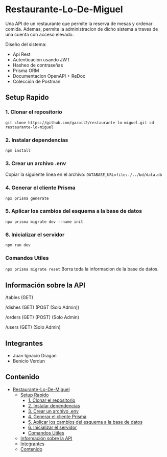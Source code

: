 # Restaurante-Lo-De-Miguel

Una API de un restaurante que permite la reserva de mesas y ordenar comida. Ademas, permite la administracion de dicho sistema a traves de una cuenta con acceso elevado.

Diseño del sistema:

- Api Rest
- Autenticación usando JWT
- Hasheo de contraseñas
- Prisma ORM
- Documentacion OpenAPI + ReDoc
- Colección de Postman

## Setup Rapido

### 1. Clonar el repositorio

`git clone https://github.com/gazoil2/restaurante-lo-miguel.git
cd restaurante-lo-miguel`

### 2. Instalar dependencias

`npm install`

### 3. Crear un archivo .env

Copiar la siguiente línea en el archivo:
`DATABASE_URL=file:./../bd/data.db`

### 4. Generar el cliente Prisma

`npx prisma generate`

### 5. Aplicar los cambios del esquema a la base de datos

`npx prisma migrate dev --name init`

### 6. Inicializar el servidor

`npm run dev`

### Comandos Utiles

`npx prisma migrate reset`
Borra toda la informacion de la base de datos.

## Información sobre la API

/tables (GET)

/dishes (GET) (POST (Solo Admin))

/orders (GET) (POST) (Solo Admin)

/users (GET) (Solo Admin)

## Integrantes

- Juan Ignacio Dragan
- Benicio Verdun

## Contenido

- [Restaurante-Lo-De-Miguel](#restaurante-lo-de-miguel)
  - [Setup Rapido](#setup-rapido)
    - [1. Clonar el repositorio](#1-clonar-el-repositorio)
    - [2. Instalar dependencias](#2-instalar-dependencias)
    - [3. Crear un archivo .env](#3-crear-un-archivo-env)
    - [4. Generar el cliente Prisma](#4-generar-el-cliente-prisma)
    - [5. Aplicar los cambios del esquema a la base de datos](#5-aplicar-los-cambios-del-esquema-a-la-base-de-datos)
    - [6. Inicializar el servidor](#6-inicializar-el-servidor)
    - [Comandos Utiles](#comandos-utiles)
  - [Información sobre la API](#información-sobre-la-api)
  - [Integrantes](#integrantes)
  - [Contenido](#contenido)
